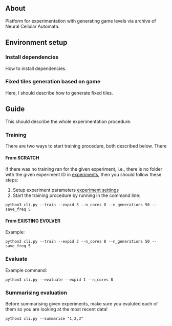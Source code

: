 ## About
Platform for experimentation with generating game levels via archive of Neural Cellular Automata.

## Environment setup
### Install dependencies
How to install dependencies.

### Fixed tiles generation based on game
Here, I should describe how to generate fixed tiles.

## Guide
This should describe the whole experimentation procedure.

### Training
There are two ways to start training procedure, both described below. There 

#### From SCRATCH
If there was no training ran for the given experiment, i.e., there is no folder with the given experiment ID in [experiments](experiments), then you should follow these steps:
1. Setup experiment parameters [experiment settings](settings/experiment/settings.json)
2. Start the training procedure by running in the command line:

```
python3 cli.py --train --expid 3 --n_cores 8 --n_generations 50 --save_freq 5
```

#### From EXISTING EVOLVER
Example:
```
python3 cli.py --train --expid 3 --n_cores 8 --n_generations 50 --save_freq 5
```

### Evaluate
Example command:

```
python3 cli.py --evaluate --expid 1 --n_cores 8
```

### Summarising evaluation
Before summarising given experiments, make sure you evaluted each of them so you are looking at the most recent data!

```
python3 cli.py --summarise "1,2,3"
```
